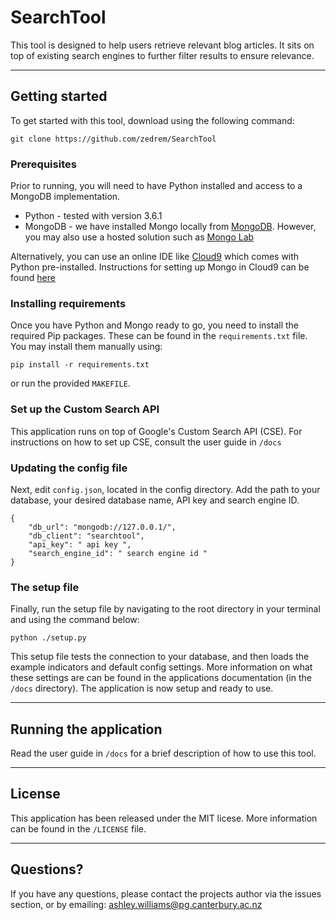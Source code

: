 # SearchTool

This tool is designed to help users retrieve relevant blog articles. It sits on top of existing search engines to further filter results to ensure relevance. 

---

## Getting started
To get started with this tool, download using the following command:

```
git clone https://github.com/zedrem/SearchTool
```

### Prerequisites
Prior to running, you will need to have Python installed and access to a MongoDB implementation.

* Python - tested with version 3.6.1
* MongoDB - we have installed Mongo locally from [MongoDB](https://www.mongodb.com/). However, you may also use a hosted solution such as [Mongo Lab](https://mlab.com/)

Alternatively, you can use an online IDE like [Cloud9](https://c9.io/) which comes with Python pre-installed. Instructions for setting up Mongo in Cloud9 can be found [here](https://community.c9.io/t/setting-up-mongodb/1717)

### Installing requirements
Once you have Python and Mongo ready to go, you need to install the required Pip packages. These can be found in the `requirements.txt` file. You may install them manually using:

```
pip install -r requirements.txt
```

or run the provided `MAKEFILE`.

### Set up the Custom Search API
This application runs on top of Google's Custom Search API (CSE). For instructions on how to set up CSE, consult the user guide in `/docs`

### Updating the config file
Next, edit `config.json`, located in the config directory. Add the path to your database, your desired database name, API key and search engine ID.

```
{
	"db_url": "mongodb://127.0.0.1/",
	"db_client": "searchtool",
	"api_key": " api key ",
	"search_engine_id": " search engine id "
}
```

### The setup file
Finally, run the setup file by navigating to the root directory in your terminal and using the command below:

```
python ./setup.py
```

This setup file tests the connection to your database, and then loads the example indicators and default config settings. More information on what these settings are can be found in the applications documentation (in the `/docs` directory). The application is now setup and ready to use.

---

## Running the application
Read the user guide in `/docs` for a brief description of how to use this tool.

---

## License
This application has been released under the MIT licese. More information can be found in the `/LICENSE` file.

---

## Questions?
If you have any questions, please contact the projects author via the issues section, or by emailing: ashley.williams@pg.canterbury.ac.nz